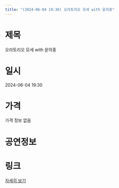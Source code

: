 ```yaml
---
title: "(2024-06-04 19:30) 오라토리오 모세 with 윤의중"
---
```


# 제목
오라토리오 모세 with 윤의중

# 일시
2024-06-04 19:30

# 가격
가격 정보 없음

# 공연정보
  
  


# 링크
[자세히 보기](https://www.sac.or.kr/site/main/show/show_view?SN=66515 "https://www.sac.or.kr/site/main/show/show_view?SN=66515")
